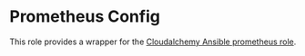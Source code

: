 # Prometheus Config
This role provides a wrapper for the [Cloudalchemy Ansible prometheus role](https://github.com/cloudalchemy/ansible-prometheus/).
